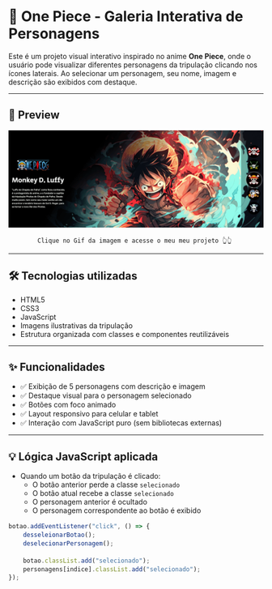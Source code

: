 # 🌊 One Piece - Galeria Interativa de Personagens

Este é um projeto visual interativo inspirado no anime **One Piece**, onde o usuário pode visualizar diferentes personagens da tripulação clicando nos ícones laterais. Ao selecionar um personagem, seu nome, imagem e descrição são exibidos com destaque.

---

## 📸 Preview

[<img src="./Animação-de-tela.gif">](https://alicetolosa.github.io/Projeto-One-Piece/)

            Clique no Gif da imagem e acesse o meu meu projeto 👆👆

---

## 🛠️ Tecnologias utilizadas

- HTML5
- CSS3
- JavaScript
- Imagens ilustrativas da tripulação
- Estrutura organizada com classes e componentes reutilizáveis
---

## ✨ Funcionalidades

- ✅ Exibição de 5 personagens com descrição e imagem
- ✅ Destaque visual para o personagem selecionado
- ✅ Botões com foco animado
- ✅ Layout responsivo para celular e tablet
- ✅ Interação com JavaScript puro (sem bibliotecas externas)

---

## 💡 Lógica JavaScript aplicada

- Quando um botão da tripulação é clicado:
  - O botão anterior perde a classe `selecionado`
  - O botão atual recebe a classe `selecionado`
  - O personagem anterior é ocultado
  - O personagem correspondente ao botão é exibido

```js
botao.addEventListener("click", () => {
    desseleionarBotao();
    deselecionarPersonagem();

    botao.classList.add("selecionado");
    personagens[indice].classList.add("selecionado");
});
